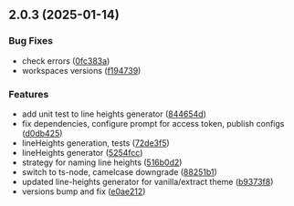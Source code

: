 

## 2.0.3 (2025-01-14)


### Bug Fixes


* check errors ([0fc383a](https://github.com/atls/figma/commit/0fc383ad2de8e24a500bb41b88446a76e39521a8))
* workspaces versions ([f194739](https://github.com/atls/figma/commit/f1947396015b90ce5dbb913549f9ff6bb13059b8))

### Features


* add unit test to line heights generator ([844654d](https://github.com/atls/figma/commit/844654d4ddfe087f590a37387afdfd610deddfc3))
* fix dependencies, configure prompt for access token, publish configs ([d0db425](https://github.com/atls/figma/commit/d0db42522e5a90b1da9a81afd633ea1cd59002fa))
* lineHeights generation, tests ([72de3f5](https://github.com/atls/figma/commit/72de3f5099dc0e4a815de7654fd8a8a9a94e6433))
* lineHeights generator ([5254fcc](https://github.com/atls/figma/commit/5254fcc67413039a1a1e6228e809cd1e7e0e6f49))
* strategy for naming line heights ([516b0d2](https://github.com/atls/figma/commit/516b0d2abef8eaa3f47937102d7c696cbdda0836))
* switch to ts-node, camelcase downgrade ([88251b1](https://github.com/atls/figma/commit/88251b1656f9d21b72a54f797e17a3649d87b540))
* updated line-heights generator for vanilla/extract theme ([b9373f8](https://github.com/atls/figma/commit/b9373f8a2c9bf9ff5b4c691bb5d56a43d5355b98))
* versions bump and fix ([e0ae212](https://github.com/atls/figma/commit/e0ae2123cfe154812d7050e93e2fb150e1a3c331))


